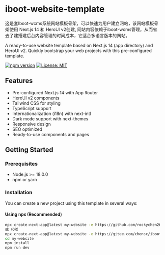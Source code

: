 # iboot-website-template

这是套Iboot-wcms系统网站模板骨架，可以快速为用户建立网站，该网站模板骨架使用 Next.js 14 和 HeroUI v2创建, 网站内容依赖于iboot-wcms管理，从而省去了建搭建后台内容管理的时间成本，它适合多语言版本的网站。

A ready-to-use website template based on Next.js 14 (app directory) and HeroUI v2. Quickly bootstrap your web projects with this pre-configured template.

[![npm version](https://badge.fury.io/js/iboot-website-template.svg)](https://badge.fury.io/js/iboot-website-template)
[![License: MIT](https://img.shields.io/badge/License-MIT-yellow.svg)](https://opensource.org/licenses/MIT)

## Features

- Pre-configured Next.js 14 with App Router
- HeroUI v2 components
- Tailwind CSS for styling
- TypeScript support
- Internationalization (i18n) with next-intl
- Dark mode support with next-themes
- Responsive design
- SEO optimized
- Ready-to-use components and pages

## Getting Started

### Prerequisites

- Node.js >= 18.0.0
- npm or yarn

### Installation

You can create a new project using this template in several ways:

#### Using npx (Recommended)

```bash
npx create-next-app@latest my-website -e https://github.com/rockychen2016iboot-website-template 
或（OR）
npx create-next-app@latest my-website -e https://gitee.com/chensc/iboot-website-template
cd my-website
npm install
npm run dev